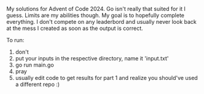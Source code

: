 My solutions for Advent of Code 2024. Go isn't really that suited for it I guess. Limits are my abilities though. My goal is to hopefully complete everything. I don't compete on any leaderbord and usually never look back at the mess I created as soon as the output is correct.
  
To run:
  1) don't
  2) put your inputs in the respective directory, name it 'input.txt'
  3) go run main.go
  4) pray
  5) usually edit code to get results for part 1 and realize you should've used a different repo :)
